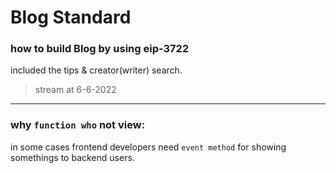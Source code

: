 # Blog Standard

### how to build Blog by using eip-3722

included the tips & creator(writer) search.

> stream at 6-6-2022

***

### why `function who` not view:
in some cases frontend developers need ``event method`` for showing somethings to backend users.
